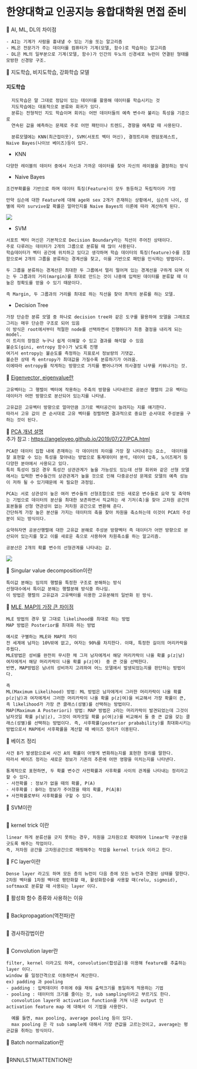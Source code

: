 # 한양대학교 인공지능 융합대학원 면접 준비

🧐 AI, ML, DL의 차이점
```
- AI는 기계가 사람을 흉내낼 수 있는 기술 또는 알고리즘
- ML은 전문가가 주는 데이터를 컴퓨터가 기계(모델, 함수)로 학습하는 알고리즘
- DL은 ML의 일부분으로 기계(모델, 함수)가 인간의 두노의 신경세포 뉴런이 연결된 형태를 모방한 신경망 구조.
```
🧐 지도학습, 비지도학습, 강화학습 모델
#### 지도학습
```
  지도학습은 말 그대로 정답이 있는 데이터를 활용해 데이터를 학습시키는 것
  지도학습에는 대표적으로 분류와 회귀가 있다. 
  분류는 전형적인 지도 학습이며 회귀는 어떤 데이터들의 예측 변수라 불리는 특성을 기준으로 
  연속된 값을 예측하는 문제로 주로 어떤 패턴이나 트렌드, 경향을 예측할 때 사용된다.

  분류모델에는 KNN(최근접이웃), SVM(서포트 벡터 머신), 결정트리와 랜덤포레스트, Naive Bayes(나이브 베이즈)등이 있다.
```
- KNN
```
다양한 레이블의 데이터 중에서 자신과 가까운 데이터를 찾아 자신의 레이블을 결정하는 방식
```
- Naive Bayes 
```
조건부확률을 기반으로 하며 데이터 특징(Feature)이 모두 동등하고 독립적이라 가정

만약 심슨에 대한 Feature에 대해 age와 sex 2개가 존재하는 상황에서, 심슨의 나이, 성별에 따라 survive할 확률은 얼마인지를 Naive Bayes의 이론에 따라 계산하게 된다.
```
<img src='https://user-images.githubusercontent.com/79496166/204980854-4ff42f50-f0ed-447b-ad55-e7869acecfcd.png'/>

- SVM
```
서포트 벡터 머신은 기본적으로 Decision Boundary라는 직선이 주어진 상태이다.
주로 다루려는 데이터가 2개의 그룹으로 분류될 때 많이 사용된다.
학습데이터가 벡터 공간에 위치하고 있다고 생각하며 학습 데이터의 특징(feature)수를 조절함으로써 2개의 그룹을 분류하는 경계선을 찾고, 이를 기반으로 패턴을 인식하는 방법이다.

두 그룹을 분류하는 경계선은 최대한 두 그룹에서 멀리 떨어져 있는 경계선을 구하게 되며 이는 두 그룹과의 거리(margin)를 최대로 만드는 것이 나중에 입력된 데이터를 분류할 때 더 높은 정확도를 얻을 수 있기 때문이다.

즉 Margin, 두 그룹과의 거리를 최대로 하는 직선을 찾아 최적의 분류를 하는 모델.
```

- Decision Tree
```
가장 단순한 분류 모델 중 하나로 decision tree와 같은 도구를 활용하여 모델을 그래프로 그리는 매우 단순한 구조로 되어 있음
이 방식은 root에서부터 적절한 node를 선택하면서 진행하다가 최종 결정을 내리게 되는 model.
이 트리의 장점은 누구나 쉽게 이해할 수 있고 결과를 해석할 수 있음
불순도(gini, entropy 함수)가 낮도록 진행
여기서 entropy는 불순도를 측정하는 지표로서 정보량의 기댓값.
불순한 상태 즉 entropy가 최대값을 가질수록 분류하기가 어려움. 
이에따라 entropy를 작게하는 방향으로 가지를 뻗어나가며 의사결정 나무를 키워나가는 것.
```
🧐 [Eigenvector, eigenvalue란](https://bkshin.tistory.com/entry/%EB%A8%B8%EC%8B%A0%EB%9F%AC%EB%8B%9D-19-%ED%96%89%EB%A0%AC)
```
고유벡터는 그 행렬이 벡터에 작용하는 주축의 방향을 나타내므로 공분산 행렬의 고유 벡터는 데이터가 어떤 방향으로 분산되어 있는지를 나타냄.

고유값은 고유벡터 방향으로 얼마만큼 크기로 벡터공간이 늘려지는 지를 얘기한다.
따라서 고유 값이 큰 순서대로 고유 벡터를 정렬하면 결과적으로 중요한 순서대로 주성분을 구하는 것이 된다.
```
🧐 [PCA 개념 설명](https://ddongwon.tistory.com/114)  
추가 참고 : https://angeloyeo.github.io/2019/07/27/PCA.html
```
PCA란 데이터 집합 내에 존재하는 각 데이터의 차이를 가장 잘 나타내주는 요소,  데이터를 잘 표현할 수 있는 특성을 찾아내는 방법으로 통계데이터 분석, 데이터 압축, 노이즈제거 등 다양한 분야에서 사용되고 있다.
특히 특성이 많은 경우 특성간 상관관계가 높을 가능성도 있는데 선형 회귀와 같은 선형 모델에서는 입력한 변수들간의 상관관계가 높을 것으로 인해 다중공선성 문제로 모델의 예측 성능이 저하 될 수 있기때문에 꼭 필요한 과정임.

PCA는 서로 상관성이 높은 여러 변수들의 선형조합으로 만든 새로운 변수들로 요약 및 축약하는 기법으로 데이터의 분산을 최대한 보존하면서 직교하는 새 기저(축)을 찾아 고차원 공간의 표본들을 선형 연관성이 없는 저차원 공간으로 변환해 준다. 
간단하게 가장 높은 분산을 가지는 데이터의 축을 찾아 차원을 축소하는데 이것이 PCA의 주성분이 되는 방식이다.

요약하자면 공분산행렬에 대한 고유값 분해로 주성분 방향벡터 즉 데이터가 어떤 방향으로 분산되어 있는지를 찾고 이를 새로운 축으로 사용하여 차원축소를 하는 알고리즘.

공분산은 2개의 확률 변수의 선형관계를 나타내는 값.
```
<img src='https://user-images.githubusercontent.com/79496166/204996171-e2d157ca-2de1-4de8-9c50-d6905161718a.png'/>

🧐 Singular value decomposition이란
```
특이값 분해는 임의의 행렬을 특정한 구조로 분해하는 방식
선형대수에서 특이값 분해는 행렬분해 방식중 하나임.
이 방법은 행렬의 고유값과 고유백터를 이용한 고유분해의 일반화 된 방식.
```
🧐 [MLE, MAP의 가장 큰 차이점](https://niceguy1575.medium.com/mle%EC%99%80-map%EC%9D%98-%EC%B0%A8%EC%9D%B4-7d2cc0bee9c)
```
MLE 방법의 경우 말 그대로 likelihood를 최대로 하는 방법
MAP 방법은 Posterior를 최대화 하는 방법

예시로 구별하는 MLE와 MAP의 차이
전 세계에 남자는 10%밖에 없고, 여자는 90%를 차지한다. 이때, 특정한 길이의 머리카락을 주웠다.
MLE방법은 성비를 완전히 무시한 채 그저 남자에게서 해당 머리카락이 나올 확률 p(z|남)
여자에게서 해당 머리카락이 나올 확률 p(z|여)  중 큰 것을 선택한다.
반면, MAP방법은 남녀의 성비까지 고려하여 어느 모델에서 발생되었는지를 판단하는 방법이다.

즉 
ML(Maximum Likelihood) 방법: ML 방법은 남자에게서 그러한 머리카락이 나올 확률 p(z|남)과 여자에게서 그러한 머리카락이 나올 확률 p(z|여)을 비교해서 가장 확률이 큰, 즉 likelihood가 가장 큰 클래스(성별)를 선택하는 방법이다.
MAP(Maximum A Posteriori) 방법: MAP 방법은 z라는 머리카락이 발견되었는데 그것이 남자것일 확률 p(남|z), 그것이 여자것일 확률 p(여|z)를 비교해서 둘 중 큰 값을 갖는 클래스(성별)를 선택하는 방법이다. 즉, 사후확률(posterior prabability)를 최대화시키는 방법으로서 MAP에서 사후확률을 계산할 때 베이즈 정리가 이용된다.

```
🧐 베이즈 정리
```
사건 B가 발생함으로써 사건 A의 확률이 어떻게 변화하는지를 표현한 정리를 말한다.
따라서 베이즈 정리는 새로운 정보가 기존의 추론에 어떤 영향을 미치는지를 나타낸다.

통계적으로 표현하면, 두 확률 변수간 사전확률과 사후확률 사이의 관계를 나타내는 정리라고 할 수 있다.
- 사전확률 : 정보가 없을 때의 확률, P(A)
- 사후확률 : B라는 정보가 주어졌을 때의 확률, P(A|B)
+ 사전확률로부터 사후확률을 구할 수 있다.
```
🧐 SVM이란
```
```
🧐 kernel trick 이란
```
linear 하게 분류선을 긋지 못하는 경우, 차원을 고차원으로 확대하여 linear학 구분선을 긋도록 해주는 작업이다.
즉, 저차원 공간을 고차원공간으로 매핑해주는 작업을 kernel trick 이라고 한다.
```
🧐 FC layer이란
```
Dense layer 라고도 하며 모든 층의 뉴런이 다음 층에 모든 뉴런과 연결된 상태를 말한다.
2차원 벡터를 1차원 벡터로 평탄화할 때, 활성화함수를 사용할 때(relu, sigmoid), softmax로 분류할 때 사용되는 layer 이다.
```
🧐 활성화 함수 종류와 사용하는 이유
```
```
🧐 Backpropagation(역전파)란
```
```
🧐 경사하강법이란
```

```
🧐 Convolution layer란
```
filter, kernel 이라고도 하며, convolution(합성곱)을 이용해 feature를 추출하는 layer 이다.
window 를 일정간격으로 이동하면서 계산한다.
ex) padding 과 pooling
- padding : 입력데이터 주위에 0을 채워 출력크기를 동일하게 적용하는 기법
- pooling : 데이터의 크기를 줄이는 것, sub sampling이라고 부르기도 한다.
  convolution layer와 activation function을 거쳐 나온 output 인 activation feature map 에 대해서 이 기법을 사용한다.
  
  예를 들면, max pooling, average pooling 등이 있다.
  max pooling 은 각 sub sample에 대해서 가장 큰값을 고르는것이고, average는 평균값을 취하는 방식이다.
```
🧐 Batch normalization란
```
```
🧐RNN/LSTM/ATTENTION란
```
```

